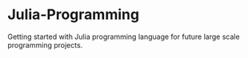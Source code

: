 # Julia-Programming
Getting started with Julia programming language for future large scale programming projects.
